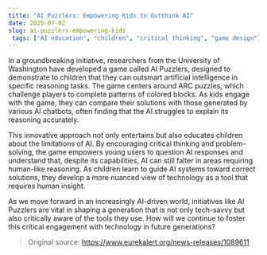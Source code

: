 ```yaml
---
title: "AI Puzzlers: Empowering Kids to Outthink AI"
date: 2025-07-02
slug: ai-puzzlers-empowering-kids
 tags: ["AI education", "children", "critical thinking", "game design"]
---
```


In a groundbreaking initiative, researchers from the University of Washington have developed a game called AI Puzzlers, designed to demonstrate to children that they can outsmart artificial intelligence in specific reasoning tasks. The game centers around ARC puzzles, which challenge players to complete patterns of colored blocks. As kids engage with the game, they can compare their solutions with those generated by various AI chatbots, often finding that the AI struggles to explain its reasoning accurately.

This innovative approach not only entertains but also educates children about the limitations of AI. By encouraging critical thinking and problem-solving, the game empowers young users to question AI responses and understand that, despite its capabilities, AI can still falter in areas requiring human-like reasoning. As children learn to guide AI systems toward correct solutions, they develop a more nuanced view of technology as a tool that requires human insight.

As we move forward in an increasingly AI-driven world, initiatives like AI Puzzlers are vital in shaping a generation that is not only tech-savvy but also critically aware of the tools they use. How will we continue to foster this critical engagement with technology in future generations?
> Original source: https://www.eurekalert.org/news-releases/1089611